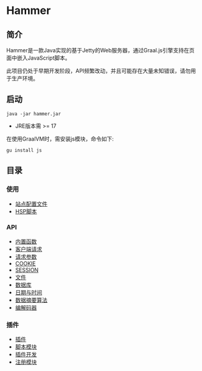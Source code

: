 # Hammer
## 简介
Hammer是一款Java实现的基于Jetty的Web服务器，通过Graal.js引擎支持在页面中嵌入JavaScript脚本。

此项目仍处于早期开发阶段，API频繁改动，并且可能存在大量未知错误，请勿用于生产环境。
## 启动
`java -jar hammer.jar`
- JRE版本需 >= 17

在使用GraalVM时，需安装js模块，命令如下:

`gu install js`
## 目录
### 使用
- [站点配置文件](docs/config.md)
- [HSP脚本](docs/script.md)
### API
- [内置函数](docs/function.md)
- [客户端请求](docs/request.md)
- [请求参数](docs/param.md)
- [COOKIE](docs/cookie.md)
- [SESSION](docs/session.md)
- [文件](docs/file.md)
- [数据库](docs/database.md)
- [日期与时间](docs/date.md)
- [数据摘要算法](docs/digester.md)
- [编解码器](docs/codec.md)
### 插件
- [插件](docs/plugin.md)
- [脚本模块](docs/module.md)
- [插件开发](docs/plugin_dev.md)
- [注册模块](docs/module_dev.md)